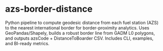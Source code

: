 # azs-border-distance
Python pipeline to compute geodesic distance from each fuel station (AZS) to the nearest international border for border-proximity analytics. Uses GeoPandas/Shapely, builds a robust border line from GADM L0 polygons, and outputs azsCode + DistanceToBoarder CSV. Includes CLI, examples, and BI-ready metrics.
